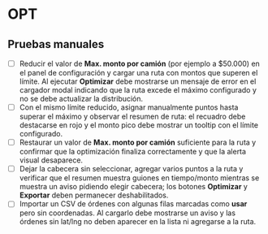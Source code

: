# OPT

## Pruebas manuales

- [ ] Reducir el valor de **Max. monto por camión** (por ejemplo a $50.000) en el panel de configuración y cargar una ruta con montos que superen el límite. Al ejecutar **Optimizar** debe mostrarse un mensaje de error en el cargador modal indicando que la ruta excede el máximo configurado y no se debe actualizar la distribución.
- [ ] Con el mismo límite reducido, asignar manualmente puntos hasta superar el máximo y observar el resumen de ruta: el recuadro debe destacarse en rojo y el monto pico debe mostrar un tooltip con el límite configurado.
- [ ] Restaurar un valor de **Max. monto por camión** suficiente para la ruta y confirmar que la optimización finaliza correctamente y que la alerta visual desaparece.
- [ ] Dejar la cabecera sin seleccionar, agregar varios puntos a la ruta y verificar que el resumen muestra guiones en tiempo/monto mientras se muestra un aviso pidiendo elegir cabecera; los botones **Optimizar** y **Exportar** deben permanecer deshabilitados.
- [ ] Importar un CSV de órdenes con algunas filas marcadas como **usar** pero sin coordenadas. Al cargarlo debe mostrarse un aviso y las órdenes sin lat/lng no deben aparecer en la lista ni agregarse a la ruta.

